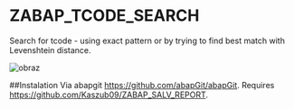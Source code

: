 # ZABAP_TCODE_SEARCH
Search for tcode - using exact pattern or by trying to find best match with Levenshtein distance.

![obraz](https://github.com/Kaszub09/ZABAP_TCODE_SEARCH/assets/34368953/3b0d84b6-99b7-493b-b55e-1d2297d65e49)


##Instalation 
Via abapgit https://github.com/abapGit/abapGit. Requires https://github.com/Kaszub09/ZABAP_SALV_REPORT.
